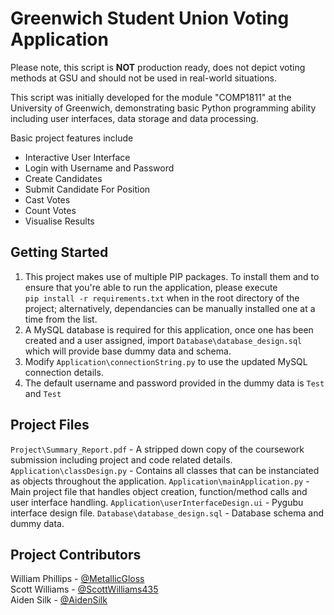 # Greenwich Student Union Voting Application
Please note, this script is **NOT** production ready, does not depict voting methods at GSU and should not be used in real-world situations.  

This script was initially developed for the module "COMP1811" at the University of Greenwich, demonstrating basic Python programming ability including user interfaces, data storage and data processing.

Basic project features include
- Interactive User Interface
- Login with Username and Password
- Create Candidates
- Submit Candidate For Position
- Cast Votes
- Count Votes
- Visualise Results

## Getting Started
1. This project makes use of multiple PIP packages. To install them and to ensure that you're able to run the application, please execute  
`pip install -r requirements.txt` when in the root directory of the project; alternatively, dependancies can be manually installed one at a time from the list.
2. A MySQL database is required for this application, once one has been created and a user assigned, import `Database\database_design.sql` which will provide base dummy data and schema.
3. Modify `Application\connectionString.py` to use the updated MySQL connection details.
4. The default username and password provided in the dummy data is `Test` and `Test`

## Project Files
`Project\Summary_Report.pdf` - A stripped down copy of the coursework submission including project and code related details.
`Application\classDesign.py` - Contains all classes that can be instanciated as objects throughout the application.
`Application\mainApplication.py` - Main project file that handles object creation, function/method calls and user interface handling.
`Application\userInterfaceDesign.ui` - Pygubu interface design file.
`Database\database_design.sql` - Database schema and dummy data.

## Project Contributors
William Phillips - [@MetallicGloss](https://github.com/MetallicGloss)  
Scott Williams - [@ScottWilliams435](https://github.com/scottwilliams435)  
Aiden Silk - [@AidenSilk](https://github.com/AidenSilk)  